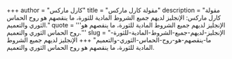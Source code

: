 +++
author = "كارل ماركس"
title = "مقولة كارل ماركس"
description = "مقولة كارل ماركس: الإنجليز لديهم جميع الشروط المادية للثورة، ما ينقصهم هو روح الحماس الثوري والتعميم."
quote = '''الإنجليز لديهم جميع الشروط المادية للثورة، ما ينقصهم هو روح الحماس الثوري والتعميم.''' 
slug = "الإنجليز-لديهم-جميع-الشروط-المادية-للثورة-ما-ينقصهم-هو-روح-الحماس-الثوري-والتعميم"
+++
الإنجليز لديهم جميع الشروط المادية للثورة، ما ينقصهم هو روح الحماس الثوري والتعميم.
